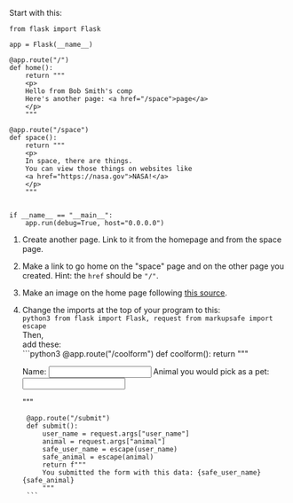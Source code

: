 Start with this:

```python3
from flask import Flask

app = Flask(__name__)

@app.route("/")
def home():
    return """
    <p>
    Hello from Bob Smith's comp
    Here's another page: <a href="/space">page</a>
    </p>
    """

@app.route("/space")
def space():
    return """
    <p>
    In space, there are things.
    You can view those things on websites like
    <a href="https://nasa.gov">NASA!</a>
    </p>
    """


if __name__ == "__main__":
    app.run(debug=True, host="0.0.0.0")
```


1. Create another page. Link to it from the homepage and from the space page.

2. Make a link to go home on the "space" page and on the other page you created. Hint: the `href` should be `"/"`.

3. Make an image on the home page following [this source](https://developer.mozilla.org/en-US/docs/Learn/HTML/Multimedia_and_embedding/Images_in_HTML).

4. Change the imports at the top of your program to this:  
       ```python3
       from flask import Flask, request
       from markupsafe import escape
       ```  
   Then,  
   add these:  
        ```python3
        @app.route("/coolform")
        def coolform():
            return """
            <form action="/submit" method="post">
              Name: 
              <input type="text" id="user_name" name="user_name" />
              Animal you would pick as a pet:
              <input type="text" id="animal" name="animal" />
            </form>
            """
        
        @app.route("/submit")
        def submit():
            user_name = request.args["user_name"]
            animal = request.args["animal"]
            safe_user_name = escape(user_name)
            safe_animal = escape(animal)
            return f"""
            You submitted the form with this data: {safe_user_name} {safe_animal}
            """
        ```
